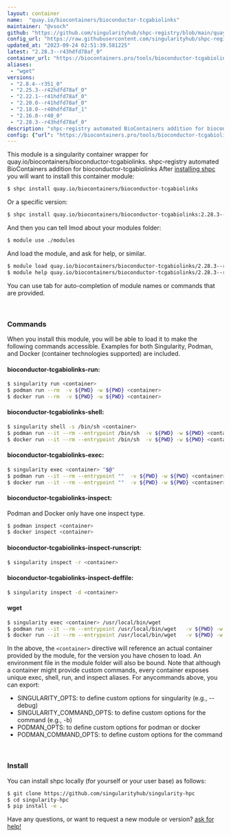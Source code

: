 ```yaml
---
layout: container
name:  "quay.io/biocontainers/bioconductor-tcgabiolinks"
maintainer: "@vsoch"
github: "https://github.com/singularityhub/shpc-registry/blob/main/quay.io/biocontainers/bioconductor-tcgabiolinks/container.yaml"
config_url: "https://raw.githubusercontent.com/singularityhub/shpc-registry/main/quay.io/biocontainers/bioconductor-tcgabiolinks/container.yaml"
updated_at: "2023-09-24 02:51:39.581225"
latest: "2.28.3--r43hdfd78af_0"
container_url: "https://biocontainers.pro/tools/bioconductor-tcgabiolinks"
aliases:
 - "wget"
versions:
 - "2.8.4--r351_0"
 - "2.25.3--r42hdfd78af_0"
 - "2.22.1--r41hdfd78af_0"
 - "2.20.0--r41hdfd78af_0"
 - "2.18.0--r40hdfd78af_1"
 - "2.16.0--r40_0"
 - "2.28.3--r43hdfd78af_0"
description: "shpc-registry automated BioContainers addition for bioconductor-tcgabiolinks"
config: {"url": "https://biocontainers.pro/tools/bioconductor-tcgabiolinks", "maintainer": "@vsoch", "description": "shpc-registry automated BioContainers addition for bioconductor-tcgabiolinks", "latest": {"2.28.3--r43hdfd78af_0": "sha256:2b0b967c6478bcdb29796658624a55b3ae4c16f3874c0ea3d0f9bfecfc5a22c8"}, "tags": {"2.8.4--r351_0": "sha256:5869c07ab826e15b5ec0eb991cf2130f8ee07159dfdf3bd0ed4ff2c88ef6f777", "2.25.3--r42hdfd78af_0": "sha256:66acd002968eb5d8e9d31d54333a0d64385c2faa1d74197a593b6ed9529bbaf6", "2.22.1--r41hdfd78af_0": "sha256:c65ffc8f751d4338aec03d4724d52acdd5d3c98ee139699480659392782a7bb6", "2.20.0--r41hdfd78af_0": "sha256:640d26edd969727f529aac2a3538eab53673310a86a8d2ecc2ea121e471dfee4", "2.18.0--r40hdfd78af_1": "sha256:c0ece0a64c9a5d0082ff369fac13d815a9d0e3560fa81b0fbf804bb8c4846158", "2.16.0--r40_0": "sha256:dba52bff875da6dd69cf077be2efeb9e7428adb34fc09e3ed5d74e2742bf4099", "2.28.3--r43hdfd78af_0": "sha256:2b0b967c6478bcdb29796658624a55b3ae4c16f3874c0ea3d0f9bfecfc5a22c8"}, "docker": "quay.io/biocontainers/bioconductor-tcgabiolinks", "aliases": {"wget": "/usr/local/bin/wget"}}
---
```


This module is a singularity container wrapper for quay.io/biocontainers/bioconductor-tcgabiolinks.
shpc-registry automated BioContainers addition for bioconductor-tcgabiolinks
After [installing shpc](#install) you will want to install this container module:


```bash
$ shpc install quay.io/biocontainers/bioconductor-tcgabiolinks
```

Or a specific version:

```bash
$ shpc install quay.io/biocontainers/bioconductor-tcgabiolinks:2.28.3--r43hdfd78af_0
```

And then you can tell lmod about your modules folder:

```bash
$ module use ./modules
```

And load the module, and ask for help, or similar.

```bash
$ module load quay.io/biocontainers/bioconductor-tcgabiolinks/2.28.3--r43hdfd78af_0
$ module help quay.io/biocontainers/bioconductor-tcgabiolinks/2.28.3--r43hdfd78af_0
```

You can use tab for auto-completion of module names or commands that are provided.

<br>

### Commands

When you install this module, you will be able to load it to make the following commands accessible.
Examples for both Singularity, Podman, and Docker (container technologies supported) are included.

#### bioconductor-tcgabiolinks-run:

```bash
$ singularity run <container>
$ podman run --rm  -v ${PWD} -w ${PWD} <container>
$ docker run --rm  -v ${PWD} -w ${PWD} <container>
```

#### bioconductor-tcgabiolinks-shell:

```bash
$ singularity shell -s /bin/sh <container>
$ podman run --it --rm --entrypoint /bin/sh  -v ${PWD} -w ${PWD} <container>
$ docker run --it --rm --entrypoint /bin/sh  -v ${PWD} -w ${PWD} <container>
```

#### bioconductor-tcgabiolinks-exec:

```bash
$ singularity exec <container> "$@"
$ podman run --it --rm --entrypoint ""  -v ${PWD} -w ${PWD} <container> "$@"
$ docker run --it --rm --entrypoint ""  -v ${PWD} -w ${PWD} <container> "$@"
```

#### bioconductor-tcgabiolinks-inspect:

Podman and Docker only have one inspect type.

```bash
$ podman inspect <container>
$ docker inspect <container>
```

#### bioconductor-tcgabiolinks-inspect-runscript:

```bash
$ singularity inspect -r <container>
```

#### bioconductor-tcgabiolinks-inspect-deffile:

```bash
$ singularity inspect -d <container>
```


#### wget

```bash
$ singularity exec <container> /usr/local/bin/wget
$ podman run --it --rm --entrypoint /usr/local/bin/wget   -v ${PWD} -w ${PWD} <container> -c " $@"
$ docker run --it --rm --entrypoint /usr/local/bin/wget   -v ${PWD} -w ${PWD} <container> -c " $@"
```



In the above, the `<container>` directive will reference an actual container provided
by the module, for the version you have chosen to load. An environment file in the
module folder will also be bound. Note that although a container
might provide custom commands, every container exposes unique exec, shell, run, and
inspect aliases. For anycommands above, you can export:

 - SINGULARITY_OPTS: to define custom options for singularity (e.g., --debug)
 - SINGULARITY_COMMAND_OPTS: to define custom options for the command (e.g., -b)
 - PODMAN_OPTS: to define custom options for podman or docker
 - PODMAN_COMMAND_OPTS: to define custom options for the command

<br>

### Install

You can install shpc locally (for yourself or your user base) as follows:

```bash
$ git clone https://github.com/singularityhub/singularity-hpc
$ cd singularity-hpc
$ pip install -e .
```

Have any questions, or want to request a new module or version? [ask for help!](https://github.com/singularityhub/singularity-hpc/issues)